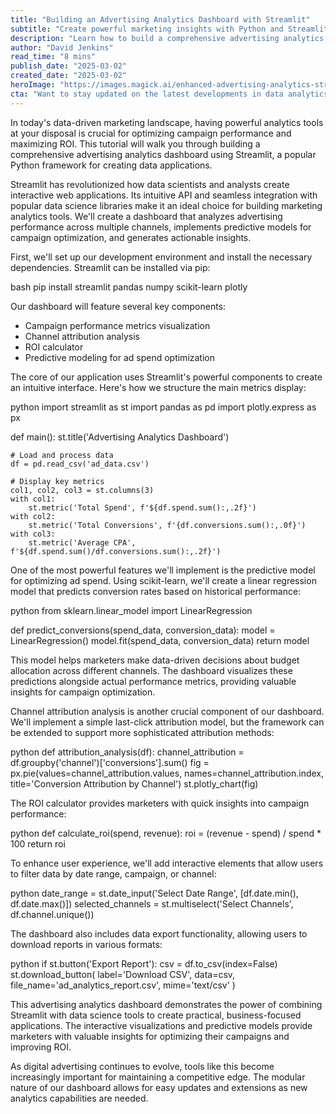 ```yaml
---
title: "Building an Advertising Analytics Dashboard with Streamlit"
subtitle: "Create powerful marketing insights with Python and Streamlit"
description: "Learn how to build a comprehensive advertising analytics dashboard using Streamlit and Python. This tutorial covers implementing campaign performance metrics, channel attribution analysis, and predictive modeling for ad spend optimization. Create interactive visualizations and actionable insights for data-driven marketing decisions."
author: "David Jenkins"
read_time: "8 mins"
publish_date: "2025-03-02"
created_date: "2025-03-02"
heroImage: "https://images.magick.ai/enhanced-advertising-analytics-streamlit.jpg"
cta: "Want to stay updated on the latest developments in data analytics and marketing technology? Follow us on LinkedIn for regular insights, tutorials, and industry best practices that will help you optimize your marketing campaigns and drive better results."
---
```


In today's data-driven marketing landscape, having powerful analytics tools at your disposal is crucial for optimizing campaign performance and maximizing ROI. This tutorial will walk you through building a comprehensive advertising analytics dashboard using Streamlit, a popular Python framework for creating data applications.

Streamlit has revolutionized how data scientists and analysts create interactive web applications. Its intuitive API and seamless integration with popular data science libraries make it an ideal choice for building marketing analytics tools. We'll create a dashboard that analyzes advertising performance across multiple channels, implements predictive models for campaign optimization, and generates actionable insights.

First, we'll set up our development environment and install the necessary dependencies. Streamlit can be installed via pip:

bash
pip install streamlit pandas numpy scikit-learn plotly


Our dashboard will feature several key components:

- Campaign performance metrics visualization
- Channel attribution analysis
- ROI calculator
- Predictive modeling for ad spend optimization

The core of our application uses Streamlit's powerful components to create an intuitive interface. Here's how we structure the main metrics display:

python
import streamlit as st
import pandas as pd
import plotly.express as px

def main():
    st.title('Advertising Analytics Dashboard')
    
    # Load and process data
    df = pd.read_csv('ad_data.csv')
    
    # Display key metrics
    col1, col2, col3 = st.columns(3)
    with col1:
        st.metric('Total Spend', f'${df.spend.sum():,.2f}')
    with col2:
        st.metric('Total Conversions', f'{df.conversions.sum():,.0f}')
    with col3:
        st.metric('Average CPA', f'${df.spend.sum()/df.conversions.sum():,.2f}')


One of the most powerful features we'll implement is the predictive model for optimizing ad spend. Using scikit-learn, we'll create a linear regression model that predicts conversion rates based on historical performance:

python
from sklearn.linear_model import LinearRegression

def predict_conversions(spend_data, conversion_data):
    model = LinearRegression()
    model.fit(spend_data, conversion_data)
    return model


This model helps marketers make data-driven decisions about budget allocation across different channels. The dashboard visualizes these predictions alongside actual performance metrics, providing valuable insights for campaign optimization.

Channel attribution analysis is another crucial component of our dashboard. We'll implement a simple last-click attribution model, but the framework can be extended to support more sophisticated attribution methods:

python
def attribution_analysis(df):
    channel_attribution = df.groupby('channel')['conversions'].sum()
    fig = px.pie(values=channel_attribution.values,
                 names=channel_attribution.index,
                 title='Conversion Attribution by Channel')
    st.plotly_chart(fig)


The ROI calculator provides marketers with quick insights into campaign performance:

python
def calculate_roi(spend, revenue):
    roi = (revenue - spend) / spend * 100
    return roi


To enhance user experience, we'll add interactive elements that allow users to filter data by date range, campaign, or channel:

python
date_range = st.date_input('Select Date Range',
                          [df.date.min(), df.date.max()])
selected_channels = st.multiselect('Select Channels',
                                  df.channel.unique())


The dashboard also includes data export functionality, allowing users to download reports in various formats:

python
if st.button('Export Report'):
    csv = df.to_csv(index=False)
    st.download_button(
        label='Download CSV',
        data=csv,
        file_name='ad_analytics_report.csv',
        mime='text/csv'
    )


This advertising analytics dashboard demonstrates the power of combining Streamlit with data science tools to create practical, business-focused applications. The interactive visualizations and predictive models provide marketers with valuable insights for optimizing their campaigns and improving ROI.

As digital advertising continues to evolve, tools like this become increasingly important for maintaining a competitive edge. The modular nature of our dashboard allows for easy updates and extensions as new analytics capabilities are needed.